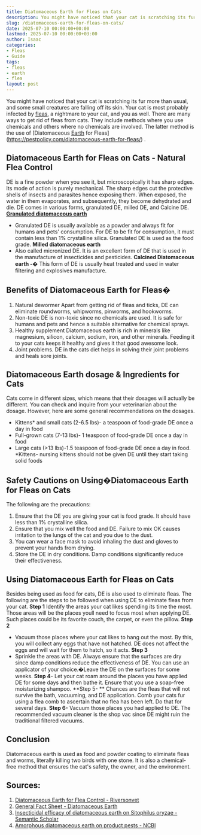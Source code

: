 ```yaml
---
title: Diatomaceous Earth for Fleas on Cats
description: You might have noticed that your cat is scratching its fur more than usual, and some small creatures are falling off its skin. Your cat is most probably...
slug: /diatomaceous-earth-for-fleas-on-cats/
date: 2025-07-10 00:00:00+00:00
lastmod: 2025-07-10 00:00:00+03:00
author: Isaac
categories:
- Fleas
- Guide
tags:
- fleas
- earth
- flea
layout: post
---
```

You might have noticed that your cat is scratching its fur more than usual, and some small creatures are falling off its skin.
Your cat is most probably infected by [fleas](https://pestpolicy.com/diatomaceous-earth-for-fleas/), a nightmare to your cat, and you as well.
There are many ways to get rid of fleas from cats.
They include methods where you use chemicals and others where no chemicals are involved. The latter method is the use of
[Diatomaceous [Earth](https://pestpolicy.com/diatomaceous-earth-for-fleas-on-dogs/) for Fleas](https://pestpolicy.com/diatomaceous-earth-for-fleas/)
.

## Diatomaceous Earth for Fleas on Cats - Natural Flea Control
DE is a fine powder when you see it, but microscopically it has sharp edges. Its mode of action is purely mechanical. The sharp edges cut the protective shells of insects and parasites hence exposing them.
When exposed, the water in them evaporates, and subsequently, they become dehydrated and die. DE comes in various forms, granulated DE, milled DE, and Calcine DE.
[**Granulated diatomaceous earth**](https://pestpolicy.com/diatomaceous-earth-for-fleas-on-dogs/)
- Granulated DE is usually available as a powder and always fit for humans and pets' consumption. For DE to be fit for consumption, it must contain less than 1% crystalline silica. Granulated DE is used as the food grade.
**Milled diatomaceous earth**
- Also called micronized DE. It is an excellent form of DE that is used in the manufacture of insecticides and pesticides.
**Calcined Diatomaceous earth -�**
This form of DE is usually heat treated and used in water filtering and explosives manufacture.

## **Benefits of Diatomaceous Earth for Fleas�**
1. Natural dewormer
Apart from
getting rid of fleas
and ticks, DE can eliminate roundworms, whipworms, pinworms, and hookworms.
2. Non-toxic
DE is non-toxic since no chemicals are used. It is
safe for humans and pets
and hence a suitable alternative for chemical sprays.
3. Healthy supplement
Diatomaceous earth is rich in minerals like magnesium, silicon, calcium, sodium, iron, and other minerals. Feeding it to your cats keeps it healthy and gives it that good awesome look.
4. Joint problems.
DE in the cats diet helps in solving their joint problems and heals sore joints.
## Diatomaceous Earth dosage & Ingredients for Cats
Cats come in different sizes, which means that their dosages will actually be different. You can check and inquire from your veterinarian about the dosage. However, here are some general recommendations on the dosages.
- Kittens* and small cats (2-6.5 lbs)- a  teaspoon of food-grade DE once a day in food
- Full-grown cats (7-13 lbs)- 1 teaspoon of food-grade DE once a day in food
- Large cats (>13 lbs)-1.5 teaspoon of food-grade DE once a day in food.
*Kittens- nursing kittens should not be given DE until they start taking solid foods
## **Safety Cautions on Using�Diatomaceous Earth for Fleas on Cats**
The following are the precautions:
1. Ensure that the DE you are giving your cat is food grade. It should have less than 1% crystalline silica.
2. Ensure that you mix well the food and DE. Failure to mix OK causes irritation to the lungs of the cat and you due to the dust.
3. You can wear a face mask to avoid inhaling the dust and gloves to prevent your hands from drying.
4. Store the DE in dry conditions. Damp conditions significantly reduce their effectiveness.
## **Using Diatomaceous Earth for Fleas on Cats**
Besides being used as food for cats, DE is also used to eliminate fleas. The following are the
steps to be followed
when using DE to eliminate fleas from your cat.
**Step 1**
 Identify the areas your cat likes spending its time the most. Those areas will be the places youll need to focus most when applying DE. Such places could be its favorite couch, the carpet, or even the pillow.
**Step 2**
- Vacuum those places where your cat likes to hang out the most. By this, you will collect any eggs that have not hatched. DE does not affect the eggs and will wait for them to hatch, so it acts.
**Step 3**
- Sprinkle the areas with DE. Always ensure that the surfaces are dry since damp conditions reduce the effectiveness of DE. You can use an applicator of your choice.�Leave the DE on the surfaces for some weeks.
**Step 4-**
Let your cat roam around the places you have applied DE for some days and then bathe it. Ensure that you use a soap-free moisturizing shampoo.
**Step 5- **
Chances are the
fleas that will not survive
the bath, vacuuming, and DE application.
Comb your cats fur using a flea comb to ascertain that no flea has been left. Do that for several days.
**Step 6-**
Vacuum those places you had applied to DE. The recommended vacuum cleaner is the shop vac since DE might ruin the traditional filtered vacuums.
## **Conclusion**
Diatomaceous earth is used as food and powder coating to eliminate
fleas and worms, literally killing
two birds with one stone. It is also a chemical-free method that ensures the cat's safety, the owner, and the environment.
## Sources:
1. [Diatomaceous Earth for Flea Control - Riversonvet](https://riversongvet.com/news/diatomaceous-earth-for-flea-control/)
2. [General Fact Sheet - Diatomaceous Earth](http://npic.orst.edu/factsheets/degen.html)
3. [Insecticidal efficacy of diatomaceous earth on Sitophilus oryzae - Semantic Scholar](https://pdfs.semanticscholar.org/ba37/75be4c3f0abac307fff1c5f7efed4db8ad3b.pdf)
4. [Amorphous diatomaceous earth on product pests - NCBI](https://www.ncbi.nlm.nih.gov/pubmed/11124378)
